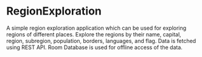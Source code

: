 # RegionExploration
A simple region exploration application which can be used for exploring regions of different places.
Explore the regions by their name, capital, region, subregion, population, borders, languages, and flag. 
Data is fetched using REST API. 
Room Database is used for offline access of the data.
